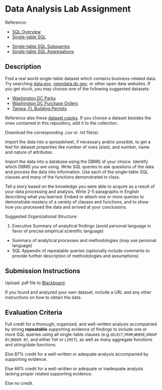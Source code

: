 # Data Analysis Lab Assignment

Reference:

 + [SQL Overview](/notes/data-analysis.md)
 + [Single-table SQL](/notes/data-analysis/single-table-sql.md)
 * [Single-table SQL Subqueries](/notes/data-analysis/subqueries.md)
 * [Single-table SQL Aggregations](/notes/data-analysis/single-table-aggregate-sql.md)

## Description

Find a real world
 single-table dataset
 which contains business-related data.
 Try searching [data.gov](http://www.data.gov/),
 [opendata.dc.gov](http://opendata.dc.gov/),  or other open data websites. If you get stuck, you may choose one of the following suggested datasets:

 + [Washington DC Parks](http://opendata.dc.gov/datasets/287eaa2ecbff4d699762bbc6795ffdca_9)
 + [Washington DC Purchase Orders](http://opendata.dc.gov/datasets/f61f962c2ce84f2caa1919d425c8061d_0)
 + [Tampa, FL Building Permits](http://www.civicdata.com/dataset/tampa_permit_standard_permits_v11_11419/resource/05af49ae-72be-4dbe-b976-98ffd159a72a)

Reference also these [dataset copies](https://github.com/gwu-business/washington-dc-open-data). If you choose a dataset besides the ones contained in this repository, add it to the collection.

Download the corresponding .csv or .txt file(s).

Import the data into a spreadsheet,
 if necessary and/or possible,
 to get a feel for dataset properties like number of rows (size), and
  number,
  name and
  nature of attributes.

Import the data into a database using the DBMS of your choice. Identify which DBMS you are using.
 Write SQL queries to ask questions of the data and process the data into information. Use each of the single-table SQL clauses and many of the functions demonstrated in class.

Tell a story based on the knowledge you were able to acquire as a result of your data processing and analysis. Write 2-5 paragraphs in English describing what you learned. Embed or attach one or more queries to demonstrate mastery of a variety of clauses and functions, and to show how you processed the data and arrived at your conclusions.

Suggested Organizational Structure:

 1. Executive Summary of analytical findings (avoid personal language in favor of precise empirical scientific language)
 * Summary of analytical processes and methodologies (may use personal language)
 * SQL Appendix of repeatable queries (optionally include comments to provide further description of methodologies and assumptions)

## Submission Instructions

Upload .pdf file to [Blackboard](https://blackboard.gwu.edu/webapps/assignment/uploadAssignment?content_id=_6856968_1&course_id=_260328_1&assign_group_id=&mode=cpview).

If you found and analyzed your own dataset, include a URL and any other instructions on how to obtain the data.

## Evaluation Criteria

Full credit for a thorough, organized, and well-written analysis accompanied by strong **repeatable** supporting evidence of findings to include one or more SQL queries using all single-table clauses (e.g.`SELECT`,`FROM`,`WHERE`,`GROUP BY`,`ORDER BY`, and either `TOP` or `LIMIT`), as well as many aggregate functions and string/date functions.

Else 87% credit for a well-written or adequate analysis accompanied by supporting evidence.

Else 66% credit for a well-written or adequate or inadequate analysis lacking proper related supporting evidence.

Else no credit.
